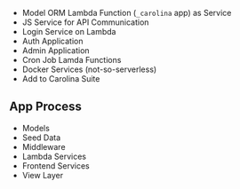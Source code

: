 
* Model ORM Lambda Function (`_carolina` app) as Service
* JS Service for API Communication
* Login Service on Lambda
* Auth Application
* Admin Application
* Cron Job Lamda Functions
* Docker Services (not-so-serverless)
* Add to Carolina Suite

## App Process #

* Models
* Seed Data
* Middleware
* Lambda Services
* Frontend Services
* View Layer
